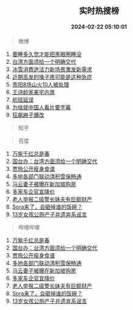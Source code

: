 <div align="center"><h2>实时热搜榜</h2><h4>2024-02-22 05:10:01</h4></div>

> 微博  

1. [要睡多久觉才能把黑眼圈睡没](https://s.weibo.com/weibo?q=%23%E8%A6%81%E7%9D%A1%E5%A4%9A%E4%B9%85%E8%A7%89%E6%89%8D%E8%83%BD%E6%8A%8A%E9%BB%91%E7%9C%BC%E5%9C%88%E7%9D%A1%E6%B2%A1%23&t=31&band_rank=1&Refer=top)<br />
2. [台湾方面须给一个明确交代](https://s.weibo.com/weibo?q=%23%E5%8F%B0%E6%B9%BE%E6%96%B9%E9%9D%A2%E9%A1%BB%E7%BB%99%E4%B8%80%E4%B8%AA%E6%98%8E%E7%A1%AE%E4%BA%A4%E4%BB%A3%23&t=31&band_rank=2&Refer=top)<br />
3. [冰雪消费迸活力新场景激发新需求](https://s.weibo.com/weibo?q=%23%E5%86%B0%E9%9B%AA%E6%B6%88%E8%B4%B9%E8%BF%B8%E6%B4%BB%E5%8A%9B%E6%96%B0%E5%9C%BA%E6%99%AF%E6%BF%80%E5%8F%91%E6%96%B0%E9%9C%80%E6%B1%82%23&t=31&band_rank=3&Refer=top)<br />
4. [近期高发的嗓子疼可能是这种急症](https://s.weibo.com/weibo?q=%23%E8%BF%91%E6%9C%9F%E9%AB%98%E5%8F%91%E7%9A%84%E5%97%93%E5%AD%90%E7%96%BC%E5%8F%AF%E8%83%BD%E6%98%AF%E8%BF%99%E7%A7%8D%E6%80%A5%E7%97%87%23&t=31&band_rank=4&Refer=top)<br />
5. [贵阳8场山火10人被处理](https://s.weibo.com/weibo?q=%23%E8%B4%B5%E9%98%B38%E5%9C%BA%E5%B1%B1%E7%81%AB10%E4%BA%BA%E8%A2%AB%E5%A4%84%E7%90%86%23&t=31&band_rank=5&Refer=top)<br />
6. [王诗龄家豪宅内景](https://s.weibo.com/weibo?q=%23%E7%8E%8B%E8%AF%97%E9%BE%84%E5%AE%B6%E8%B1%AA%E5%AE%85%E5%86%85%E6%99%AF%23&t=31&band_rank=6&Refer=top)<br />
7. [航班延误](https://s.weibo.com/weibo?q=%E8%88%AA%E7%8F%AD%E5%BB%B6%E8%AF%AF&t=31&band_rank=7&Refer=top)<br />
8. [为啥就中国人看片要字幕](https://s.weibo.com/weibo?q=%E4%B8%BA%E5%95%A5%E5%B0%B1%E4%B8%AD%E5%9B%BD%E4%BA%BA%E7%9C%8B%E7%89%87%E8%A6%81%E5%AD%97%E5%B9%95&t=31&band_rank=8&Refer=top)<br />
9. [狂飙麻子爆改](https://s.weibo.com/weibo?q=%E7%8B%82%E9%A3%99%E9%BA%BB%E5%AD%90%E7%88%86%E6%94%B9&t=31&band_rank=9&Refer=top)<br />

> 知乎  


> 百度  

1. [万紫千红总是春](https://www.baidu.com/s?wd=%E4%B8%87%E7%B4%AB%E5%8D%83%E7%BA%A2%E6%80%BB%E6%98%AF%E6%98%A5&sa=fyb_news&rsv_dl=fyb_news)<br />
2. [国台办：台湾方面须给一个明确交代](https://www.baidu.com/s?wd=%E5%9B%BD%E5%8F%B0%E5%8A%9E%EF%BC%9A%E5%8F%B0%E6%B9%BE%E6%96%B9%E9%9D%A2%E9%A1%BB%E7%BB%99%E4%B8%80%E4%B8%AA%E6%98%8E%E7%A1%AE%E4%BA%A4%E4%BB%A3&sa=fyb_news&rsv_dl=fyb_news)<br />
3. [贾玲公开瘦身食谱](https://www.baidu.com/s?wd=%E8%B4%BE%E7%8E%B2%E5%85%AC%E5%BC%80%E7%98%A6%E8%BA%AB%E9%A3%9F%E8%B0%B1&sa=fyb_news&rsv_dl=fyb_news)<br />
4. [多地各部门联动清积雪保畅通](https://www.baidu.com/s?wd=%E5%A4%9A%E5%9C%B0%E5%90%84%E9%83%A8%E9%97%A8%E8%81%94%E5%8A%A8%E6%B8%85%E7%A7%AF%E9%9B%AA%E4%BF%9D%E7%95%85%E9%80%9A&sa=fyb_news&rsv_dl=fyb_news)<br />
5. [马云妻子被曝在新加坡购房](https://www.baidu.com/s?wd=%E9%A9%AC%E4%BA%91%E5%A6%BB%E5%AD%90%E8%A2%AB%E6%9B%9D%E5%9C%A8%E6%96%B0%E5%8A%A0%E5%9D%A1%E8%B4%AD%E6%88%BF&sa=fyb_news&rsv_dl=fyb_news)<br />
6. [多家车企官宣降价](https://www.baidu.com/s?wd=%E5%A4%9A%E5%AE%B6%E8%BD%A6%E4%BC%81%E5%AE%98%E5%AE%A3%E9%99%8D%E4%BB%B7&sa=fyb_news&rsv_dl=fyb_news)<br />
7. [老人举报二级警长妹夫有巨额财产](https://www.baidu.com/s?wd=%E8%80%81%E4%BA%BA%E4%B8%BE%E6%8A%A5%E4%BA%8C%E7%BA%A7%E8%AD%A6%E9%95%BF%E5%A6%B9%E5%A4%AB%E6%9C%89%E5%B7%A8%E9%A2%9D%E8%B4%A2%E4%BA%A7&sa=fyb_news&rsv_dl=fyb_news)<br />
8. [Sora来了，会砸掉谁的饭碗？](https://www.baidu.com/s?wd=Sora%E6%9D%A5%E4%BA%86%EF%BC%8C%E4%BC%9A%E7%A0%B8%E6%8E%89%E8%B0%81%E7%9A%84%E9%A5%AD%E7%A2%97%EF%BC%9F&sa=fyb_news&rsv_dl=fyb_news)<br />
9. [13岁女孩公厕产子并遗弃系谣言](https://www.baidu.com/s?wd=13%E5%B2%81%E5%A5%B3%E5%AD%A9%E5%85%AC%E5%8E%95%E4%BA%A7%E5%AD%90%E5%B9%B6%E9%81%97%E5%BC%83%E7%B3%BB%E8%B0%A3%E8%A8%80&sa=fyb_news&rsv_dl=fyb_news)<br />

> 哔哩哔哩  

1. [万紫千红总是春](https://www.baidu.com/s?wd=%E4%B8%87%E7%B4%AB%E5%8D%83%E7%BA%A2%E6%80%BB%E6%98%AF%E6%98%A5&sa=fyb_news&rsv_dl=fyb_news)<br />
2. [国台办：台湾方面须给一个明确交代](https://www.baidu.com/s?wd=%E5%9B%BD%E5%8F%B0%E5%8A%9E%EF%BC%9A%E5%8F%B0%E6%B9%BE%E6%96%B9%E9%9D%A2%E9%A1%BB%E7%BB%99%E4%B8%80%E4%B8%AA%E6%98%8E%E7%A1%AE%E4%BA%A4%E4%BB%A3&sa=fyb_news&rsv_dl=fyb_news)<br />
3. [贾玲公开瘦身食谱](https://www.baidu.com/s?wd=%E8%B4%BE%E7%8E%B2%E5%85%AC%E5%BC%80%E7%98%A6%E8%BA%AB%E9%A3%9F%E8%B0%B1&sa=fyb_news&rsv_dl=fyb_news)<br />
4. [多地各部门联动清积雪保畅通](https://www.baidu.com/s?wd=%E5%A4%9A%E5%9C%B0%E5%90%84%E9%83%A8%E9%97%A8%E8%81%94%E5%8A%A8%E6%B8%85%E7%A7%AF%E9%9B%AA%E4%BF%9D%E7%95%85%E9%80%9A&sa=fyb_news&rsv_dl=fyb_news)<br />
5. [马云妻子被曝在新加坡购房](https://www.baidu.com/s?wd=%E9%A9%AC%E4%BA%91%E5%A6%BB%E5%AD%90%E8%A2%AB%E6%9B%9D%E5%9C%A8%E6%96%B0%E5%8A%A0%E5%9D%A1%E8%B4%AD%E6%88%BF&sa=fyb_news&rsv_dl=fyb_news)<br />
6. [多家车企官宣降价](https://www.baidu.com/s?wd=%E5%A4%9A%E5%AE%B6%E8%BD%A6%E4%BC%81%E5%AE%98%E5%AE%A3%E9%99%8D%E4%BB%B7&sa=fyb_news&rsv_dl=fyb_news)<br />
7. [老人举报二级警长妹夫有巨额财产](https://www.baidu.com/s?wd=%E8%80%81%E4%BA%BA%E4%B8%BE%E6%8A%A5%E4%BA%8C%E7%BA%A7%E8%AD%A6%E9%95%BF%E5%A6%B9%E5%A4%AB%E6%9C%89%E5%B7%A8%E9%A2%9D%E8%B4%A2%E4%BA%A7&sa=fyb_news&rsv_dl=fyb_news)<br />
8. [Sora来了，会砸掉谁的饭碗？](https://www.baidu.com/s?wd=Sora%E6%9D%A5%E4%BA%86%EF%BC%8C%E4%BC%9A%E7%A0%B8%E6%8E%89%E8%B0%81%E7%9A%84%E9%A5%AD%E7%A2%97%EF%BC%9F&sa=fyb_news&rsv_dl=fyb_news)<br />
9. [13岁女孩公厕产子并遗弃系谣言](https://www.baidu.com/s?wd=13%E5%B2%81%E5%A5%B3%E5%AD%A9%E5%85%AC%E5%8E%95%E4%BA%A7%E5%AD%90%E5%B9%B6%E9%81%97%E5%BC%83%E7%B3%BB%E8%B0%A3%E8%A8%80&sa=fyb_news&rsv_dl=fyb_news)<br />
